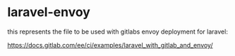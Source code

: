 # laravel-envoy

this represents the file to be used with gitlabs envoy deployment for laravel:

https://docs.gitlab.com/ee/ci/examples/laravel_with_gitlab_and_envoy/
